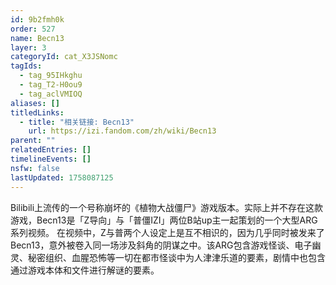 ```yaml
---
id: 9b2fmh0k
order: 527
name: Becn13
layer: 3
categoryId: cat_X3JSNomc
tagIds:
  - tag_95IHkghu
  - tag_T2-H0ou9
  - tag_aclVMIOQ
aliases: []
titledLinks:
  - title: "相关链接: Becn13"
    url: https://izi.fandom.com/zh/wiki/Becn13
parent: ""
relatedEntries: []
timelineEvents: []
nsfw: false
lastUpdated: 1758087125
---
```


Bilibili上流传的一个号称崩坏的《植物大战僵尸》游戏版本。实际上并不存在这款游戏，Becn13是「Z导向」与「普僵IZI」两位B站up主一起策划的一个大型ARG系列视频。 在视频中，Z与普两个人设定上是互不相识的，因为几乎同时被发来了Becn13，意外被卷入同一场涉及斜角的阴谋之中。该ARG包含游戏怪谈、电子幽灵、秘密组织、血腥恐怖等一切在都市怪谈中为人津津乐道的要素，剧情中也包含通过游戏本体和文件进行解谜的要素。